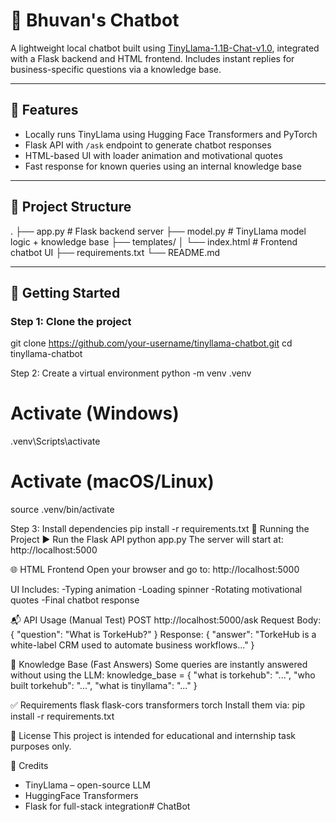 # 🤖 Bhuvan's Chatbot

A lightweight local chatbot built using [TinyLlama-1.1B-Chat-v1.0](https://huggingface.co/TinyLlama/TinyLlama-1.1B-Chat-v1.0), integrated with a Flask backend and HTML frontend. Includes instant replies for business-specific questions via a knowledge base.

---

## 📌 Features

- Locally runs TinyLlama using Hugging Face Transformers and PyTorch
- Flask API with `/ask` endpoint to generate chatbot responses
- HTML-based UI with loader animation and motivational quotes
- Fast response for known queries using an internal knowledge base

---

## 📁 Project Structure

.
├── app.py # Flask backend server
├── model.py # TinyLlama model logic + knowledge base
├── templates/
│ └── index.html # Frontend chatbot UI
├── requirements.txt
└── README.md

---

## 🚀 Getting Started

### Step 1: Clone the project
git clone https://github.com/your-username/tinyllama-chatbot.git
cd tinyllama-chatbot


Step 2: Create a virtual environment
python -m venv .venv
# Activate (Windows)
.venv\Scripts\activate
# Activate (macOS/Linux)
source .venv/bin/activate


Step 3: Install dependencies
pip install -r requirements.txt
🔌 Running the Project
▶️ Run the Flask API
python app.py
The server will start at:
http://localhost:5000



🌐 HTML Frontend
Open your browser and go to:
http://localhost:5000



UI Includes:
-Typing animation
-Loading spinner
-Rotating motivational quotes
-Final chatbot response



📬 API Usage (Manual Test)
POST http://localhost:5000/ask
Request Body:
{
  "question": "What is TorkeHub?"
}
Response:
{
  "answer": "TorkeHub is a white-label CRM used to automate business workflows..."
}



🧠 Knowledge Base (Fast Answers)
Some queries are instantly answered without using the LLM:
knowledge_base = {
  "what is torkehub": "...",
  "who built torkehub": "...",
  "what is tinyllama": "..."
}




✅ Requirements
flask
flask-cors
transformers
torch
Install them via:
pip install -r requirements.txt


📄 License
This project is intended for educational and internship task purposes only.


🙌 Credits
- TinyLlama – open-source LLM
- HuggingFace Transformers
- Flask for full-stack integration# ChatBot
